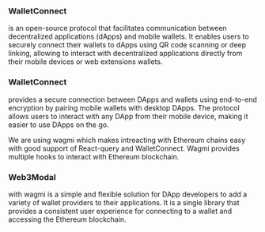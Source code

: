 ### WalletConnect 
is an open-source protocol that facilitates communication between decentralized applications (dApps) and mobile wallets. It enables users to securely connect their wallets to dApps using QR code scanning or deep linking, allowing to interact with decentralized applications directly from their mobile devices or web extensions wallets.

### WalletConnect 
provides a secure connection between DApps and wallets using end-to-end encryption by pairing mobile wallets with desktop DApps. The protocol allows users to interact with any DApp from their mobile device, making it easier to use DApps on the go.

We are using wagmi which makes intreacting with Ethereum chains easy with good support of React-query and WalletConnect. Wagmi provides multiple hooks to interact with Ethereum blockchain.

### Web3Modal 
with wagmi is a simple and flexible solution for DApp developers to add a variety of wallet providers to their applications. It is a single library that provides a consistent user experience for connecting to a wallet and accessing the Ethereum blockchain.